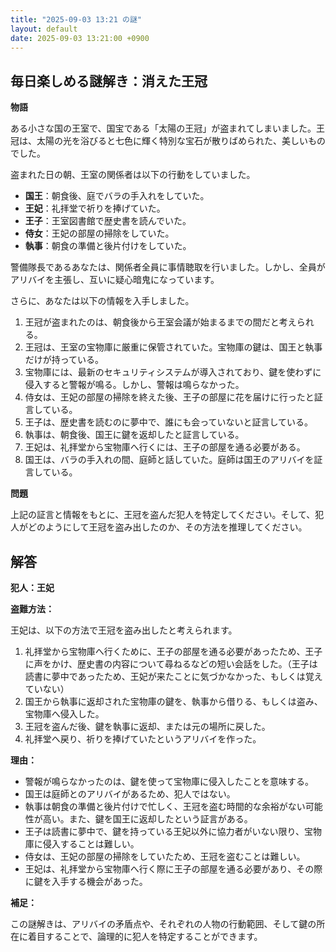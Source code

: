 ```yaml
---
title: "2025-09-03 13:21 の謎"
layout: default
date: 2025-09-03 13:21:00 +0900
---
```

## 毎日楽しめる謎解き：消えた王冠

**物語**

ある小さな国の王室で、国宝である「太陽の王冠」が盗まれてしまいました。王冠は、太陽の光を浴びると七色に輝く特別な宝石が散りばめられた、美しいものでした。

盗まれた日の朝、王室の関係者は以下の行動をしていました。

*   **国王**：朝食後、庭でバラの手入れをしていた。
*   **王妃**：礼拝堂で祈りを捧げていた。
*   **王子**：王室図書館で歴史書を読んでいた。
*   **侍女**：王妃の部屋の掃除をしていた。
*   **執事**：朝食の準備と後片付けをしていた。

警備隊長であるあなたは、関係者全員に事情聴取を行いました。しかし、全員がアリバイを主張し、互いに疑心暗鬼になっています。

さらに、あなたは以下の情報を入手しました。

1.  王冠が盗まれたのは、朝食後から王室会議が始まるまでの間だと考えられる。
2.  王冠は、王室の宝物庫に厳重に保管されていた。宝物庫の鍵は、国王と執事だけが持っている。
3.  宝物庫には、最新のセキュリティシステムが導入されており、鍵を使わずに侵入すると警報が鳴る。しかし、警報は鳴らなかった。
4.  侍女は、王妃の部屋の掃除を終えた後、王子の部屋に花を届けに行ったと証言している。
5.  王子は、歴史書を読むのに夢中で、誰にも会っていないと証言している。
6.  執事は、朝食後、国王に鍵を返却したと証言している。
7.  王妃は、礼拝堂から宝物庫へ行くには、王子の部屋を通る必要がある。
8.  国王は、バラの手入れの間、庭師と話していた。庭師は国王のアリバイを証言している。

**問題**

上記の証言と情報をもとに、王冠を盗んだ犯人を特定してください。そして、犯人がどのようにして王冠を盗み出したのか、その方法を推理してください。

## 解答

**犯人：王妃**

**盗難方法：**

王妃は、以下の方法で王冠を盗み出したと考えられます。

1.  礼拝堂から宝物庫へ行くために、王子の部屋を通る必要があったため、王子に声をかけ、歴史書の内容について尋ねるなどの短い会話をした。（王子は読書に夢中であったため、王妃が来たことに気づかなかった、もしくは覚えていない）
2.  国王から執事に返却された宝物庫の鍵を、執事から借りる、もしくは盗み、宝物庫へ侵入した。
3.  王冠を盗んだ後、鍵を執事に返却、または元の場所に戻した。
4.  礼拝堂へ戻り、祈りを捧げていたというアリバイを作った。

**理由：**

*   警報が鳴らなかったのは、鍵を使って宝物庫に侵入したことを意味する。
*   国王は庭師とのアリバイがあるため、犯人ではない。
*   執事は朝食の準備と後片付けで忙しく、王冠を盗む時間的な余裕がない可能性が高い。また、鍵を国王に返却したという証言がある。
*   王子は読書に夢中で、鍵を持っている王妃以外に協力者がいない限り、宝物庫に侵入することは難しい。
*   侍女は、王妃の部屋の掃除をしていたため、王冠を盗むことは難しい。
*   王妃は、礼拝堂から宝物庫へ行く際に王子の部屋を通る必要があり、その際に鍵を入手する機会があった。

**補足：**

この謎解きは、アリバイの矛盾点や、それぞれの人物の行動範囲、そして鍵の所在に着目することで、論理的に犯人を特定することができます。
